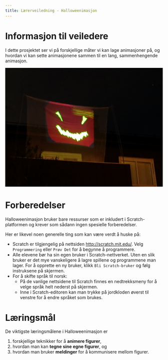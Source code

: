 ```yaml
---
title: Lærerveiledning - Halloweenimasjon
---
```


# Informasjon til veiledere

I dette prosjektet ser vi på forskjellige måter vi kan lage
animasjoner på, og hvordan vi kan sette animasjonene sammen til en
lang, sammenhengende animasjon.

![](halloweenimasjon.jpg)

# Forberedelser

Halloweenimasjon bruker bare ressurser som er inkludert i
Scratch-platformen og krever som sådann ingen spesielle forberedelser.

Her er likevel noen generelle ting som kan være verdt å huske på:

+ Scratch er tilgjengelig på nettsiden <http://scratch.mit.edu/>. Velg
  `Programmering` eller `Prøv Det` for å begynne å programmere.
+ Alle elevene bør ha sin egen bruker i Scratch-nettverket. Uten en
  slik bruker er det mye vanskeligere å lagre spillene og programmene
  man lager. For å opprette en ny bruker, klikk `Bli Scratch-bruker`
  og følg instruksene på skjermen.
+ For å skifte språk til norsk:
    + På de vanlige nettsidene til Scratch finnes en nedtrekksmeny for
      å velge språk helt nederst på skjermen.
    + Inne i Scratch-editoren kan man trykke på jordkloden øverst til
      venstre for å endre språket som brukes.

# Læringsmål

De viktigste læringsmålene i Halloweenimasjon er

1. forskjellige teknikker for å __animere figurer__,
2. hvordan man kan __tegne sine egne figurer__, og
3. hvordan man bruker __meldinger__ for å kommunisere mellom figurer.
